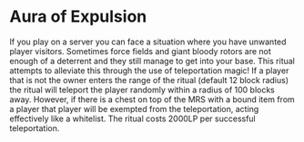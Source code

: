 # Aura of Expulsion

If you play on a server you can face a situation where you have unwanted player visitors. Sometimes force fields and giant bloody rotors are not enough of a deterrent and they still manage to get into your base. This ritual attempts to alleviate this through the use of teleportation magic!
If a player that is not the owner enters the range of the ritual (default 12 block radius) the ritual will teleport the player randomly within a radius of 100 blocks away. However, if there is a chest on top of the MRS with a bound item from a player that player will be exempted from the teleportation, acting effectively like a whitelist.
The ritual costs 2000LP per successful teleportation.
